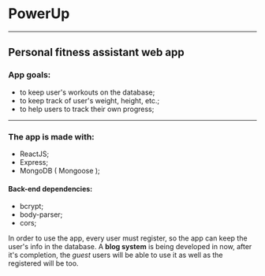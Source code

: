# **PowerUp**
***

## Personal fitness assistant web app

### App goals:
 - to keep user's workouts on the database;
 - to keep track of user's weight, height, etc.;
 - to help users to track their own progress;
 
---
### The app is made with:
 - ReactJS;
 - Express;
 - MongoDB ( Mongoose );
 
#### Back-end dependencies:
 - bcrypt;
 - body-parser;
 - cors;
 
In order to use the app, every user must register, so the app can keep the user's info in the database. A **blog system** is being developed in now, after it's completion, the _guest_ users will be able to use it as well as the registered will be too.